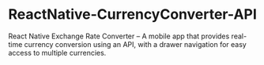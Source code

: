 # ReactNative-CurrencyConverter-API
React Native Exchange Rate Converter – A mobile app that provides real-time currency conversion using an API, with a drawer navigation for easy access to multiple currencies.

